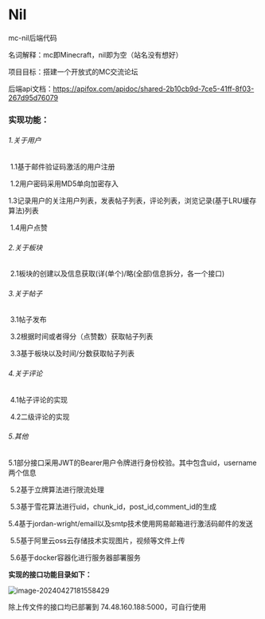 # Nil
mc-nil后端代码

名词解释：mc即Minecraft，nil即为空（站名没有想好）

项目目标：搭建一个开放式的MC交流论坛

后端api文档：https://apifox.com/apidoc/shared-2b10cb9d-7ce5-41ff-8f03-267d95d76079



### 实现功能：

###### 	1.关于用户

​	1.1基于邮件验证码激活的用户注册

​	1.2用户密码采用MD5单向加密存入

​	1.3记录用户的关注用户列表，发表帖子列表，评论列表，浏览记录(基于LRU缓存算法)列表

​	1.4用户点赞



###### 	2.关于板块

​	2.1板块的创建以及信息获取(详(单个)/略(全部)信息拆分，各一个接口)



###### 	3.关于帖子

​	3.1帖子发布

​	3.2根据时间或者得分（点赞数）获取帖子列表

​	3.3基于板块以及时间/分数获取帖子列表



###### 	4.关于评论

​	4.1帖子评论的实现

​	4.2二级评论的实现



###### 	5.其他

​	5.1部分接口采用JWT的Bearer用户令牌进行身份校验。其中包含uid，username两个信息

​	5.2基于立牌算法进行限流处理

​	5.3基于雪花算法进行uid，chunk_id，post_id,comment_id的生成

​	5.4基于jordan-wright/email以及smtp技术使用网易邮箱进行激活码邮件的发送

​	5.5基于阿里云oss云存储技术实现图片，视频等文件上传

​	5.6基于docker容器化进行服务器部署服务



**实现的接口功能目录如下：**

![image-20240427181558429](https://rosyrain.oss-cn-hangzhou.aliyuncs.com/img2/202404271815566.png)



除上传文件的接口均已部署到 74.48.160.188:5000，可自行使用

